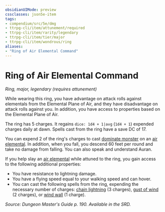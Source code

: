 ```yaml
---
obsidianUIMode: preview
cssclasses: json5e-item
tags:
- compendium/src/5e/dmg
- ttrpg-cli/item/attunement/required
- ttrpg-cli/item/rarity/legendary
- ttrpg-cli/item/tier/major
- ttrpg-cli/item/wondrous/ring
aliases: 
- "Ring of Air Elemental Command"
---
```

# Ring of Air Elemental Command
*Ring, major, legendary (requires attunement)*  


While wearing this ring, you have advantage on attack rolls against elementals from the Elemental Plane of Air, and they have disadvantage on attack rolls against you. In addition, you have access to properties based on the Elemental Plane of Air.

The ring has 5 charges. It regains `dice: 1d4 + 1|avg` (`1d4 + 1`) expended charges daily at dawn. Spells cast from the ring have a save DC of 17.

You can expend 2 of the ring's charges to cast [dominate monster](compendium/spells/dominate-monster.md) on an [air elemental](compendium/bestiary/elemental/air-elemental.md). In addition, when you fall, you descend 60 feet per round and take no damage from falling. You can also speak and understand Auran.

If you help slay an [air elemental](compendium/bestiary/elemental/air-elemental.md) while attuned to the ring, you gain access to the following additional properties:

- You have resistance to lightning damage.  
- You have a flying speed equal to your walking speed and can hover.  
- You can cast the following spells from the ring, expending the necessary number of charges: [chain lightning](compendium/spells/chain-lightning.md) (3 charges), [gust of wind](compendium/spells/gust-of-wind.md) (2 charges), or [wind wall](compendium/spells/wind-wall.md) (1 charge).  

*Source: Dungeon Master's Guide p. 190. Available in the SRD.*